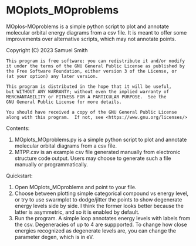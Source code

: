 # MOplots_MOproblems

MOplos-MOproblems is a simple python script to plot and annotate molecular orbital energy diagrams from a csv file. It is meant to offer some improvements over alternative scripts, which may not annotate points. 
    
Copyright (C) 2023  Samuel Smith

    This program is free software: you can redistribute it and/or modify
    it under the terms of the GNU General Public License as published by
    the Free Software Foundation, either version 3 of the License, or
    (at your option) any later version.

    This program is distributed in the hope that it will be useful,
    but WITHOUT ANY WARRANTY; without even the implied warranty of
    MERCHANTABILITY or FITNESS FOR A PARTICULAR PURPOSE.  See the
    GNU General Public License for more details.

    You should have received a copy of the GNU General Public License
    along with this program.  If not, see <https://www.gnu.org/licenses/>

Contents:

1. MOplots_MOproblems.py is a simple python script to plot and annotate molecular orbital diagrams from a csv file.
2. MTPP.csv is an example csv file generated manually from electronic structure code output. Users may choose to generate such a file manually or programmatically. 

Quickstart:
1. Open MOplots_MOproblems and point to your file.
2. Choose between plotting simple categorical compound vs energy level, or try to use swarmplot to dodge/jitter the points to show degenerate energy levels side by side. I think the former looks better because the latter is asymmetric, and so it is enabled by default.
3. Run the program. A simple loop annotates energy levels with labels from the csv. Degeneracies of up to 4 are suppported. To change how close energies recognized as degenerate levels are, you can change the parameter degen, which is in eV. 

